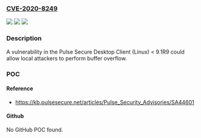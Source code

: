 ### [CVE-2020-8249](https://cve.mitre.org/cgi-bin/cvename.cgi?name=CVE-2020-8249)
![](https://img.shields.io/static/v1?label=Product&message=Pulse%20Secure%20Desktop%20Client&color=blue)
![](https://img.shields.io/static/v1?label=Version&message=n%2Fa&color=blue)
![](https://img.shields.io/static/v1?label=Vulnerability&message=Classic%20Buffer%20Overflow%20(CWE-120)&color=brighgreen)

### Description

A vulnerability in the Pulse Secure Desktop Client (Linux) < 9.1R9 could allow local attackers to perform buffer overflow.

### POC

#### Reference
- https://kb.pulsesecure.net/articles/Pulse_Security_Advisories/SA44601

#### Github
No GitHub POC found.

